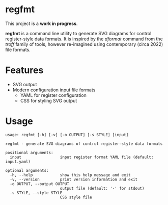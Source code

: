 # regfmt

This project is a **work in progress**.

**regfmt** is a command line utility to generate SVG diagrams for control register-style data formats. It is inspired by the *dformat* command from the *troff* family of tools, however re-imagined using contemporary (circa 2022) file formats.

# Features

-   SVG output
-   Modern configuration input file formats
    -   YAML for register configuration
    -   CSS for styling SVG output

# Usage

    usage: regfmt [-h] [-v] [-o OUTPUT] [-s STYLE] [input]
    
    regfmt - generate SVG diagrams of control register-style data formats
    
    positional arguments:
      input                 input register format YAML file (default: input.yaml)
    
    optional arguments:
      -h, --help            show this help message and exit
      -v, --version         print version information and exit
      -o OUTPUT, --output OUTPUT
                            output file (default: '-' for stdout)
      -s STYLE, --style STYLE
                            CSS style file

